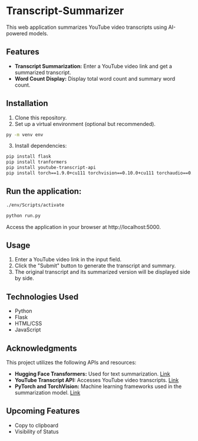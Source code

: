# Transcript-Summarizer

This web application summarizes YouTube video transcripts using AI-powered models.

## Features

- **Transcript Summarization:** Enter a YouTube video link and get a summarized transcript.
- **Word Count Display:** Display total word count and summary word count.

## Installation

1. Clone this repository.
2. Set up a virtual environment (optional but recommended).
```bash
py -m venv env
```
3. Install dependencies:
```bash
pip install flask
pip install tranformers
pip install youtube-transcript-api
pip install torch==1.9.0+cu111 torchvision==0.10.0+cu111 torchaudio==0.9.0 -f https://download.pytorch.org/whl/torch_stable.html
```
## Run the application:
```bash
./env/Scripts/activate
```
```bash
python run.py
```
Access the application in your browser at http://localhost:5000.

## Usage
1) Enter a YouTube video link in the input field.
2) Click the "Submit" button to generate the transcript and summary.
3) The original transcript and its summarized version will be displayed side by side.

## Technologies Used
- Python
- Flask
- HTML/CSS
- JavaScript

## Acknowledgments

This project utilizes the following APIs and resources:

- **Hugging Face Transformers:** Used for text summarization. [Link](https://huggingface.co/transformers/)
- **YouTube Transcript API:** Accesses YouTube video transcripts. [Link](https://pypi.org/project/youtube-transcript-api/)
- **PyTorch and TorchVision:** Machine learning frameworks used in the summarization model. [Link](https://pytorch.org/)

## Upcoming Features

- Copy to clipboard
- Visibility of Status
